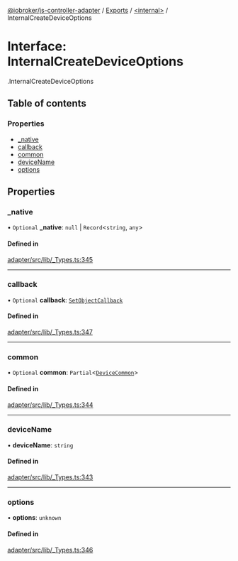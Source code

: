 [@iobroker/js-controller-adapter](../README.md) / [Exports](../modules.md) / [<internal\>](../modules/internal_.md) / InternalCreateDeviceOptions

# Interface: InternalCreateDeviceOptions

[<internal>](../modules/internal_.md).InternalCreateDeviceOptions

## Table of contents

### Properties

- [\_native](internal_.InternalCreateDeviceOptions.md#_native)
- [callback](internal_.InternalCreateDeviceOptions.md#callback)
- [common](internal_.InternalCreateDeviceOptions.md#common)
- [deviceName](internal_.InternalCreateDeviceOptions.md#devicename)
- [options](internal_.InternalCreateDeviceOptions.md#options)

## Properties

### \_native

• `Optional` **\_native**: ``null`` \| `Record`<`string`, `any`\>

#### Defined in

[adapter/src/lib/_Types.ts:345](https://github.com/ioBroker/ioBroker.js-controller/blob/edb14082/packages/adapter/src/lib/_Types.ts#L345)

___

### callback

• `Optional` **callback**: [`SetObjectCallback`](../modules/internal_.md#setobjectcallback)

#### Defined in

[adapter/src/lib/_Types.ts:347](https://github.com/ioBroker/ioBroker.js-controller/blob/edb14082/packages/adapter/src/lib/_Types.ts#L347)

___

### common

• `Optional` **common**: `Partial`<[`DeviceCommon`](internal_.DeviceCommon.md)\>

#### Defined in

[adapter/src/lib/_Types.ts:344](https://github.com/ioBroker/ioBroker.js-controller/blob/edb14082/packages/adapter/src/lib/_Types.ts#L344)

___

### deviceName

• **deviceName**: `string`

#### Defined in

[adapter/src/lib/_Types.ts:343](https://github.com/ioBroker/ioBroker.js-controller/blob/edb14082/packages/adapter/src/lib/_Types.ts#L343)

___

### options

• **options**: `unknown`

#### Defined in

[adapter/src/lib/_Types.ts:346](https://github.com/ioBroker/ioBroker.js-controller/blob/edb14082/packages/adapter/src/lib/_Types.ts#L346)

